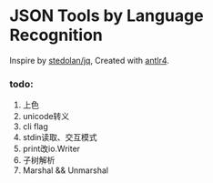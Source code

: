 # JSON Tools by Language Recognition

Inspire by [stedolan/jq](https://github.com/stedolan/jq), Created with [antlr4](https://github.com/antlr/antlr4).


### todo:

1. 上色
2. unicode转义
3. cli flag
4. stdin读取、交互模式
5. print改io.Writer
6. 子树解析
7. Marshal && Unmarshal